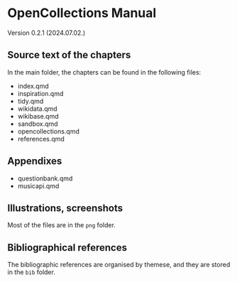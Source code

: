 # OpenCollections Manual

Version 0.2.1 (2024.07.02.)

## Source text of the chapters

In the main folder, the chapters can be found in the following files:

- index.qmd
- inspiration.qmd
- tidy.qmd
- wikidata.qmd
- wikibase.qmd
- sandbox.qmd
- opencollections.qmd
- references.qmd

## Appendixes

-   questionbank.qmd 
-   musicapi.qmd

## Illustrations, screenshots

Most of the files are in the `png` folder.

## Bibliographical references

The bibliographic references are organised by themese, and they are stored in the `bib` folder.
